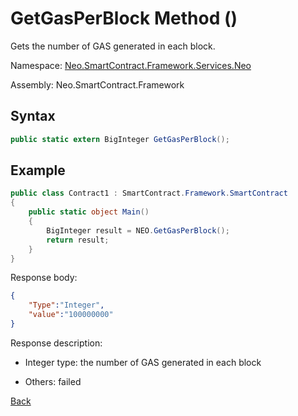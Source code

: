 # GetGasPerBlock Method ()

Gets the number of GAS generated in each block.

Namespace: [Neo.SmartContract.Framework.Services.Neo](../../neo.md)

Assembly: Neo.SmartContract.Framework

## Syntax

```c#
public static extern BigInteger GetGasPerBlock();
```

## Example

```c#
public class Contract1 : SmartContract.Framework.SmartContract
{
    public static object Main()
    {
        BigInteger result = NEO.GetGasPerBlock();
        return result;
    }
}
```

Response body:

```json
{
	"Type":"Integer",
	"value":"100000000"
}
```

Response description:

- Integer type: the number of GAS generated in each block

- Others: failed

[Back](../Neo.md)